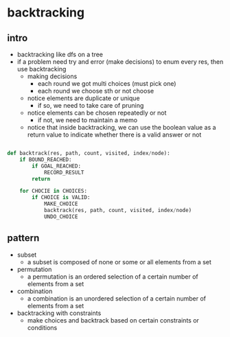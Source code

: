 # backtracking

## intro

- backtracking like dfs on a tree
- if a problem need try and error (make decisions) to enum every res, then use backtracking
    - making decisions
        - each round we got multi choices (must pick one)
        - each round we choose sth or not choose
    - notice elements are duplicate or unique
        - if so, we need to take care of pruning
    - notice elements can be chosen repeatedly or not
        - if not, we need to maintain a memo
    - notice that inside backtracking, we can use the boolean value as a return value to indicate whether there is a valid answer or not

```python

def backtrack(res, path, count, visited, index/node):
    if BOUND_REACHED:
        if GOAL_REACHED:
            RECORD_RESULT
        return

    for CHOCIE in CHOICES:
        if CHOICE is VALID:
            MAKE_CHOICE
            backtrack(res, path, count, visited, index/node)
            UNDO_CHOICE
```

## pattern

- subset
    - a subset is composed of none or some or all elements from a set
- permutation
    - a permutation is an ordered selection of a certain number of elements from a set
- combination
    - a combination is an unordered selection of a certain number of elements from a set
- backtracking with constraints
    - make choices and backtrack based on certain constraints or conditions

